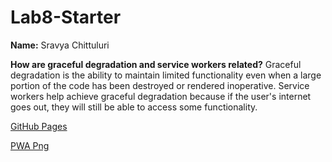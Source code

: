 # Lab8-Starter

**Name:** Sravya Chittuluri

**How are graceful degradation and service workers related?**
Graceful degradation is the ability to maintain limited functionality even when a large portion of the code has been destroyed or rendered inoperative. Service workers help achieve graceful degradation because if the user's internet goes out, they will still be able to access some functionality.

[GitHub Pages](https://04sravya.github.io/Lab8-Starter/)

[PWA Png](pwa.png)
